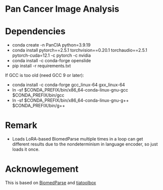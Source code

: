 # **Pan Cancer Image Analysis**

# Dependencies

- conda create -n PanCIA python=3.9.19
- conda install pytorch==2.5.1 torchvision==0.20.1 torchaudio==2.5.1 pytorch-cuda=12.1 -c pytorch -c nvidia
- conda install -c conda-forge openslide
- pip install -r requirements.txt

If GCC is too old (need GCC 9 or later):
- conda install -c conda-forge gcc_linux-64 gxx_linux-64
- ln -sf $CONDA_PREFIX/bin/x86_64-conda-linux-gnu-gcc $CONDA_PREFIX/bin/gcc
- ln -sf $CONDA_PREFIX/bin/x86_64-conda-linux-gnu-g++ $CONDA_PREFIX/bin/g++

# Remark
- Loads LoRA-based BiomedParse multiple times in a loop can get different results due to the nondeterminism in language encoder, so just loads it once.

# Acknowlegement
This is based on [BiomedParse](https://github.com/microsoft/BiomedParse) and [tiatoolbox](https://github.com/TissueImageAnalytics/tiatoolbox)